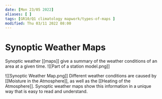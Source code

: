 ```yaml
---
date: [Mon 23/05 2022]
aliases: [ ]
tags: [GR10/Q1 climatology mapwork/types-of-maps ]
modified: Thu 03/11 2022 08:00
---
```

# Synoptic Weather Maps
Synoptic weather [[maps]] give a summary of the weather conditions of an area at a given time. 
![[Part of a station model.png]]

![[Synoptic Weather Map.png]]
Different weather conditions are caused by [[Moisture in the Atmosphere]], as well as the [[Heating of the Atmosphere]]. Synoptic weather maps show this information in a unique way that is easy to read and understand. 